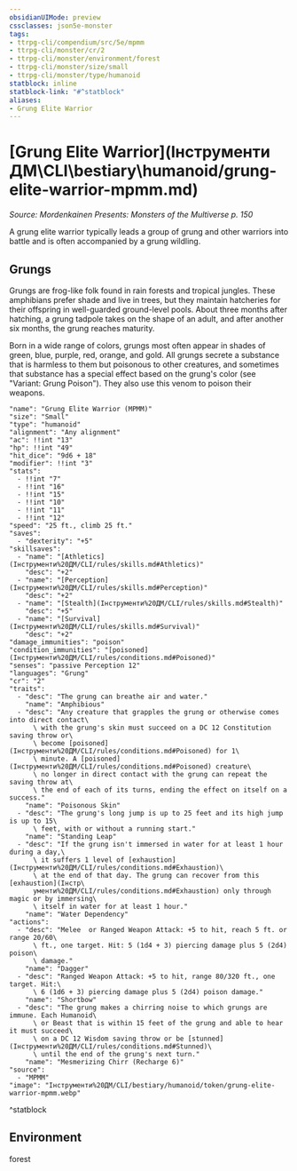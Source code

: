 ```yaml
---
obsidianUIMode: preview
cssclasses: json5e-monster
tags:
- ttrpg-cli/compendium/src/5e/mpmm
- ttrpg-cli/monster/cr/2
- ttrpg-cli/monster/environment/forest
- ttrpg-cli/monster/size/small
- ttrpg-cli/monster/type/humanoid
statblock: inline
statblock-link: "#^statblock"
aliases:
- Grung Elite Warrior
---
```

# [Grung Elite Warrior](Інструменти ДМ\CLI\bestiary\humanoid/grung-elite-warrior-mpmm.md)
*Source: Mordenkainen Presents: Monsters of the Multiverse p. 150*  

A grung elite warrior typically leads a group of grung and other warriors into battle and is often accompanied by a grung wildling.

## Grungs

Grungs are frog-like folk found in rain forests and tropical jungles. These amphibians prefer shade and live in trees, but they maintain hatcheries for their offspring in well-guarded ground-level pools. About three months after hatching, a grung tadpole takes on the shape of an adult, and after another six months, the grung reaches maturity.

Born in a wide range of colors, grungs most often appear in shades of green, blue, purple, red, orange, and gold. All grungs secrete a substance that is harmless to them but poisonous to other creatures, and sometimes that substance has a special effect based on the grung's color (see "Variant: Grung Poison"). They also use this venom to poison their weapons.

```statblock
"name": "Grung Elite Warrior (MPMM)"
"size": "Small"
"type": "humanoid"
"alignment": "Any alignment"
"ac": !!int "13"
"hp": !!int "49"
"hit_dice": "9d6 + 18"
"modifier": !!int "3"
"stats":
  - !!int "7"
  - !!int "16"
  - !!int "15"
  - !!int "10"
  - !!int "11"
  - !!int "12"
"speed": "25 ft., climb 25 ft."
"saves":
  - "dexterity": "+5"
"skillsaves":
  - "name": "[Athletics](Інструменти%20ДМ/CLI/rules/skills.md#Athletics)"
    "desc": "+2"
  - "name": "[Perception](Інструменти%20ДМ/CLI/rules/skills.md#Perception)"
    "desc": "+2"
  - "name": "[Stealth](Інструменти%20ДМ/CLI/rules/skills.md#Stealth)"
    "desc": "+5"
  - "name": "[Survival](Інструменти%20ДМ/CLI/rules/skills.md#Survival)"
    "desc": "+2"
"damage_immunities": "poison"
"condition_immunities": "[poisoned](Інструменти%20ДМ/CLI/rules/conditions.md#Poisoned)"
"senses": "passive Perception 12"
"languages": "Grung"
"cr": "2"
"traits":
  - "desc": "The grung can breathe air and water."
    "name": "Amphibious"
  - "desc": "Any creature that grapples the grung or otherwise comes into direct contact\
      \ with the grung's skin must succeed on a DC 12 Constitution saving throw or\
      \ become [poisoned](Інструменти%20ДМ/CLI/rules/conditions.md#Poisoned) for 1\
      \ minute. A [poisoned](Інструменти%20ДМ/CLI/rules/conditions.md#Poisoned) creature\
      \ no longer in direct contact with the grung can repeat the saving throw at\
      \ the end of each of its turns, ending the effect on itself on a success."
    "name": "Poisonous Skin"
  - "desc": "The grung's long jump is up to 25 feet and its high jump is up to 15\
      \ feet, with or without a running start."
    "name": "Standing Leap"
  - "desc": "If the grung isn't immersed in water for at least 1 hour during a day,\
      \ it suffers 1 level of [exhaustion](Інструменти%20ДМ/CLI/rules/conditions.md#Exhaustion)\
      \ at the end of that day. The grung can recover from this [exhaustion](Інстр\
      ументи%20ДМ/CLI/rules/conditions.md#Exhaustion) only through magic or by immersing\
      \ itself in water for at least 1 hour."
    "name": "Water Dependency"
"actions":
  - "desc": "Melee  or Ranged Weapon Attack: +5 to hit, reach 5 ft. or range 20/60\
      \ ft., one target. Hit: 5 (1d4 + 3) piercing damage plus 5 (2d4) poison\
      \ damage."
    "name": "Dagger"
  - "desc": "Ranged Weapon Attack: +5 to hit, range 80/320 ft., one target. Hit:\
      \ 6 (1d6 + 3) piercing damage plus 5 (2d4) poison damage."
    "name": "Shortbow"
  - "desc": "The grung makes a chirring noise to which grungs are immune. Each Humanoid\
      \ or Beast that is within 15 feet of the grung and able to hear it must succeed\
      \ on a DC 12 Wisdom saving throw or be [stunned](Інструменти%20ДМ/CLI/rules/conditions.md#Stunned)\
      \ until the end of the grung's next turn."
    "name": "Mesmerizing Chirr (Recharge 6)"
"source":
  - "MPMM"
"image": "Інструменти%20ДМ/CLI/bestiary/humanoid/token/grung-elite-warrior-mpmm.webp"
```
^statblock

## Environment

forest